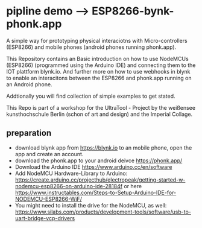 
# pipline demo --> ESP8266-bynk-phonk.app
A simple way for prototyping physical interaciotns with Micro-controllers (ESP8266) and mobile phones (android phones running phonk.app). 

This Repository contains an Basic introduction on how to use NodeMCUs (ESP8266) (programmed using the Arduino IDE) and connecting them to the IOT plattform blynk.io. And further more on how to use webhooks in blynk to enable an interacitons between the ESP8266 and phonk.app running on an Android phone.

Addtionally you will find collection of simple examples to get stated.

This Repo is part of a workshop for the UltraTool - Project by the weißensee kunsthochschule Berlin (schon of art and design) and the Imperial Collage.


## preparation

* download blynk app from https://blynk.io to an mobile phone, open the app and create an account. 
* download the phonk.app to your android deivce https://phonk.app/
* Download the Arduino IDE https://www.arduino.cc/en/software 
* Add NodeMCU Hardware-Library to Arduino: https://create.arduino.cc/projecthub/electropeak/getting-started-w-nodemcu-esp8266-on-arduino-ide-28184f or here https://www.instructables.com/Steps-to-Setup-Arduino-IDE-for-NODEMCU-ESP8266-WiF/
* You might need to install the drive for the NodeMCU, as well: https://www.silabs.com/products/development-tools/software/usb-to-uart-bridge-vcp-drivers
